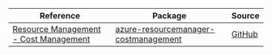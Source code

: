 | Reference | Package | Source |
|---|---|---|
|[Resource Management - Cost Management](resourcemanager-costmanagement-readme.md)|[azure-resourcemanager-costmanagement](https://repo1.maven.org/maven2/com/azure/resourcemanager/azure-resourcemanager-costmanagement)|[GitHub](https://github.com/Azure/azure-sdk-for-java/blob/main/sdk/costmanagement/azure-resourcemanager-costmanagement)|
